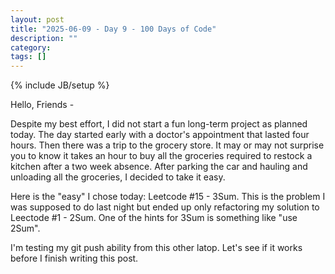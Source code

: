```yaml
---
layout: post
title: "2025-06-09 - Day 9 - 100 Days of Code"
description: ""
category:
tags: []
---
```

{% include JB/setup %}

Hello, Friends -

Despite my best effort, I did not start a fun long-term project as planned today. The day started early with a doctor's appointment that lasted four hours. Then there was a trip to the grocery store. It may or may not surprise you to know it takes an hour to buy all the groceries required to restock a kitchen after a two week absence. After parking the car and hauling and unloading all the groceries, I decided to take it easy.

Here is the "easy" I chose today: Leetcode #15 - 3Sum. This is the problem I was supposed to do last night but ended up only refactoring my solution to Leectode #1 - 2Sum. One of the hints for 3Sum is something like "use 2Sum".

I'm testing my git push ability from this other latop. Let's see if it works before I finish writing this post.